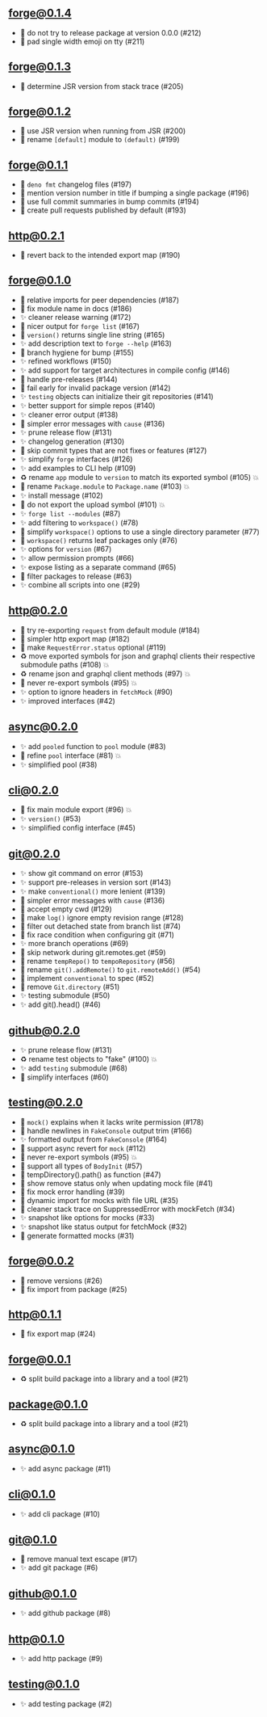 ## forge@0.1.4

- 🐛 do not try to release package at version 0.0.0 (#212)
- 🐛 pad single width emoji on tty (#211)

## forge@0.1.3

- 🐛 determine JSR version from stack trace (#205)

## forge@0.1.2

- 🐛 use JSR version when running from JSR (#200)
- 🐛 rename `[default]` module to `(default)` (#199)

## forge@0.1.1

- 🐛 `deno fmt` changelog files (#197)
- 🐛 mention version number in title if bumping a single package (#196)
- 🐛 use full commit summaries in bump commits (#194)
- 🐛 create pull requests published by default (#193)

## http@0.2.1

- 🐛 revert back to the intended export map (#190)

## forge@0.1.0

- 🐛 relative imports for peer dependencies (#187)
- 🐛 fix module name in docs (#186)
- ✨ cleaner release warning (#172)
- 🐛 nicer output for `forge list` (#167)
- 🐛 `version()` returns single line string (#165)
- ✨ add description text to `forge --help` (#163)
- 🐛 branch hygiene for bump (#155)
- ✨ refined workflows (#150)
- ✨ add support for target architectures in compile config (#146)
- 🐛 handle pre-releases (#144)
- 🐛 fail early for invalid package version (#142)
- ✨ `testing` objects can initialize their git repositories (#141)
- ✨ better support for simple repos (#140)
- ✨ cleaner error output (#138)
- 🐛 simpler error messages with `cause` (#136)
- ✨ prune release flow (#131)
- ✨ changelog generation (#130)
- 🐛 skip commit types that are not fixes or features (#127)
- ✨ simplify `forge` interfaces (#126)
- ✨ add examples to CLI help (#109)
- ♻️ rename `app` module to `version` to match its exported symbol (#105) 💥
- 🐛 rename `Package.module` to `Package.name` (#103) 💥
- ✨ install message (#102)
- 🐛 do not export the upload symbol (#101) 💥
- ✨ `forge list --modules` (#87)
- ✨ add filtering to `workspace()` (#78)
- 🐛 simplify `workspace()` options to use a single directory parameter (#77)
- 🐛 `workspace()` returns leaf packages only (#76)
- ✨ options for `version` (#67)
- ✨ allow permission prompts (#66)
- ✨ expose listing as a separate command (#65)
- 🐛 filter packages to release (#63)
- ✨ combine all scripts into one (#29)

## http@0.2.0

- 🐛 try re-exporting `request` from default module (#184)
- 🐛 simpler http export map (#182)
- 🐛 make `RequestError.status` optional (#119)
- ♻️ move exported symbols for json and graphql clients their respective
  submodule paths (#108) 💥
- ♻️ rename json and graphql client methods (#97) 💥
- 🐛 never re-export symbols (#95) 💥
- ✨ option to ignore headers in `fetchMock` (#90)
- ✨ improved interfaces (#42)

## async@0.2.0

- ✨ add `pooled` function to `pool` module (#83)
- 🐛 refine `pool` interface (#81) 💥
- ✨ simplified pool (#38)

## cli@0.2.0

- 🐛 fix main module export (#96) 💥
- ✨ `version()` (#53)
- ✨ simplified config interface (#45)

## git@0.2.0

- ✨ show git command on error (#153)
- ✨ support pre-releases in version sort (#143)
- ✨ make `conventional()` more lenient (#139)
- 🐛 simpler error messages with `cause` (#136)
- 🐛 accept empty cwd (#129)
- 🐛 make `log()` ignore empty revision range (#128)
- 🐛 filter out detached state from branch list (#74)
- 🐛 fix race condition when configuring git (#71)
- ✨ more branch operations (#69)
- 🐛 skip network during git.remotes.get (#59)
- 🐛 rename `tempRepo()` to `tempoRepository` (#56)
- 🐛 rename `git().addRemote()` to `git.remoteAdd()` (#54)
- 🐛 implement `conventional` to spec (#52)
- 🐛 remove `Git.directory` (#51)
- ✨ testing submodule (#50)
- ✨ add git().head() (#46)

## github@0.2.0

- ✨ prune release flow (#131)
- ♻️ rename test objects to "fake" (#100) 💥
- ✨ add `testing` submodule (#68)
- 🐛 simplify interfaces (#60)

## testing@0.2.0

- 🐛 `mock()` explains when it lacks write permission (#178)
- 🐛 handle newlines in `FakeConsole` output trim (#166)
- ✨ formatted output from `FakeConsole` (#164)
- 🐛 support async revert for `mock` (#112)
- 🐛 never re-export symbols (#95) 💥
- 🐛 support all types of `BodyInit` (#57)
- 🐛 tempDirectory().path() as function (#47)
- 🐛 show remove status only when updating mock file (#41)
- 🐛 fix mock error handling (#39)
- 🐛 dynamic import for mocks with file URL (#35)
- 🐛 cleaner stack trace on SuppressedError with mockFetch (#34)
- ✨ snapshot like options for mocks (#33)
- ✨ snapshot like status output for fetchMock (#32)
- 🐛 generate formatted mocks (#31)

## forge@0.0.2

- 🐛 remove versions (#26)
- 🐛 fix import from package (#25)

## http@0.1.1

- 🐛 fix export map (#24)

## forge@0.0.1

- ♻️ split build package into a library and a tool (#21)

## package@0.1.0

- ♻️ split build package into a library and a tool (#21)

## async@0.1.0

- ✨ add async package (#11)

## cli@0.1.0

- ✨ add cli package (#10)

## git@0.1.0

- 🐛 remove manual text escape (#17)
- ✨ add git package (#6)

## github@0.1.0

- ✨ add github package (#8)

## http@0.1.0

- ✨ add http package (#9)

## testing@0.1.0

- ✨ add testing package (#2)
